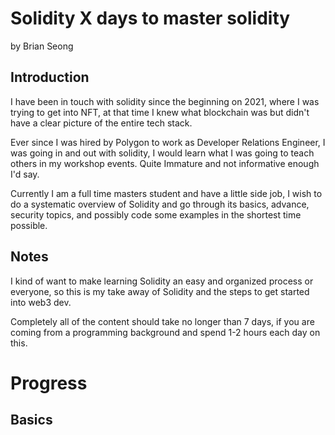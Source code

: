 # Solidity X days to master solidity
by Brian Seong

## Introduction

I have been in touch with solidity since the beginning on 2021, where I was trying to get into NFT, at that time I knew what blockchain was but didn't have a clear picture of the entire tech stack.

Ever since I was hired by Polygon to work as Developer Relations Engineer, I was going in and out with solidity, I would learn what I was going to teach others in my workshop events. Quite Immature and not informative enough I'd say.

Currently I am a full time masters student and have a little side job, I wish to do a systematic overview of Solidity and go through its basics, advance, security topics, and possibly code some examples in the shortest time possible.

## Notes

I kind of want to make learning Solidity an easy and organized process or everyone, so this is my take away of Solidity and the steps to get started into web3 dev. 

Completely all of the content should take no longer than 7 days, if you are coming from a programming background and spend 1-2 hours each day on this.

# Progress

## Basics

<!-- ### Day1: Getting the basics (30-40 mins)

The goal of this day is to get a grasp of basic logics, terminologies of Solidity, but not in depth, we will get in touch with the more complicated topics in later days when needed, for now we just need to know a general picture of what Solidity is. Read [this](./SolidityBasics.sol) and make sure to click on the links mentioned in the file, will help you understand better.

Keywords: Solidity Layout, Data types, Events, Modifiers, Functions, Struct, Enums. -->